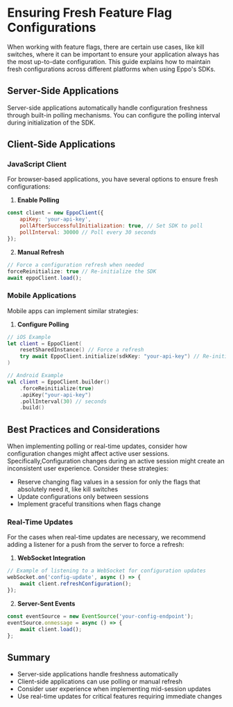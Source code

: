 # Ensuring Fresh Feature Flag Configurations

When working with feature flags, there are certain use cases, like kill switches, where it can be important to ensure your application always has the most up-to-date configuration. This guide explains how to maintain fresh configurations across different platforms when using Eppo's SDKs.

## Server-Side Applications

Server-side applications automatically handle configuration freshness through built-in polling mechanisms. You can configure the polling interval during initialization of the SDK.

## Client-Side Applications

### JavaScript Client
For browser-based applications, you have several options to ensure fresh configurations:

1. **Enable Polling**
```javascript
const client = new EppoClient({
    apiKey: 'your-api-key',
    pollAfterSuccessfulInitialization: true, // Set SDK to poll
    pollInterval: 30000 // Poll every 30 seconds
});
```

2. **Manual Refresh**
```javascript
// Force a configuration refresh when needed
forceReinitialize: true // Re-initialize the SDK
await eppoClient.load();
```

### Mobile Applications
Mobile apps can implement similar strategies:

1. **Configure Polling**
```swift
// iOS Example
let client = EppoClient(
    resetSharedInstance() // Force a refresh 
    try await EppoClient.initialize(sdkKey: "your-api-key") // Re-initialize the SDK
)
```

```kotlin
// Android Example
val client = EppoClient.builder()
    .forceReinitialize(true)
    .apiKey("your-api-key")
    .pollInterval(30) // seconds
    .build()
```

## Best Practices and Considerations

When implementing polling or real-time updates, consider how configuration changes might affect active user sessions. Specifically,Configuration changes during an active session might create an inconsistent user experience. Consider these strategies:
  - Reserve changing flag values in a session for only the flags that absolutely need it, like kill switches
  - Update configurations only between sessions
  - Implement graceful transitions when flags change

### Real-Time Updates
For the cases when real-time updates are necessary, we recommend adding a listener for a push from the server to force a refresh:

1. **WebSocket Integration**
```javascript
// Example of listening to a WebSocket for configuration updates
webSocket.on('config-update', async () => {
    await client.refreshConfiguration();
});
```

2. **Server-Sent Events**
```javascript
const eventSource = new EventSource('your-config-endpoint');
eventSource.onmessage = async () => {
    await client.load();
};
```

## Summary
- Server-side applications handle freshness automatically
- Client-side applications can use polling or manual refresh
- Consider user experience when implementing mid-session updates
- Use real-time updates for critical features requiring immediate changes